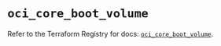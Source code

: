 # `oci_core_boot_volume`

Refer to the Terraform Registry for docs: [`oci_core_boot_volume`](https://registry.terraform.io/providers/oracle/oci/7.19.0/docs/resources/core_boot_volume).
